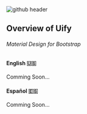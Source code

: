 ![github header](https://user-images.githubusercontent.com/19171147/32492971-1fafc21e-c38a-11e7-86cc-8e2f2d6ab02e.png)

## Overview of Uify
###### Material Design for Bootstrap


#### English 🇺🇸

Comming Soon...

#### Español 🇪🇸

Comming Soon...

<!---
##  Issues
First, please search the [open issues](https://github.com/ZEUSOFCS/Uify/issues?q=is%3Aopen)
and [closed issues](https://github.com/ZEUSOFCS/Uify/issues?q=is%3Aclosed)
to see if your issue hasn't already been reported (it may also be fixed).
<!---
If you can't find an issue that matches what you're seeing, open a [new issue](https://github.com/ZEUSOFCS/Uify/issues)
and fill out the template to provide us with enough information to investigate
further.
<!---
## More Resources
<!---
See [Uify](http://) for more product-oriented
information about Uify.



##  What's Next?
- Documentation
- Beautiful cards


## Credits
 Code made with lots of ♥️ by [Dorian Javä Brown](www.dorianbrown.me)

 
 
